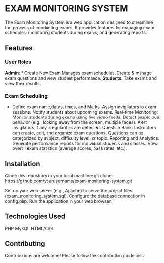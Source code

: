 # EXAM MONITORING SYSTEM

The Exam Monitoring System is a web application designed to streamline the process of conducting exams. It provides features for managing exam schedules, monitoring students during exams, and generating reports.

## Features
### User Roles
**Admin**: 
    * Create New Exam Manages exam schedules, Create & manage exam questions  and view student performance.
**Students**: Take exams and view their results.

### Exam Scheduling:
* Define exam name,dates, times, and Marks.
Assign invigilators to exam sessions.
Notify students about upcoming exams.
Real-time Monitoring:
Monitor students during exams using live video feeds.
Detect suspicious behavior (e.g., looking away from the screen, multiple faces).
Alert invigilators if any irregularities are detected.
Question Bank:
Instructors can create, edit, and organize exam questions.
Questions can be categorized by subject, difficulty level, or topic.
Reporting and Analytics:
Generate performance reports for individual students and classes.
View overall exam statistics (average scores, pass rates, etc.).
## Installation
Clone this repository to your local machine:
git clone https://github.com/yourusername/exam-monitoring-system.git

Set up your web server (e.g., Apache) to serve the project files. (exam_monitoring_system.sql).
Configure the database connection in config.php.
Run the application in your web browser.

## Technologies Used
PHP
MySQL
HTML/CSS

## Contributing
Contributions are welcome! Please follow the contribution guidelines.
